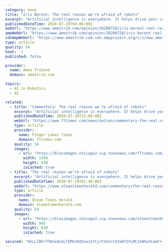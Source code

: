 ```yaml
---
category: news
title: "Iris Berent: The real reason we’re afraid of robots"
excerpt: "Artificial intelligence is everywhere. It helps drive your car, recognizes your face at the airport’s immigration checkpoint, interprets your CT"
publishedDateTime: 2020-07-29T04:06:00Z
webUrl: "https://www.amestrib.com/opinion/20200728/iris-berent-real-reason-we8217re-afraid-of-robots"
ampWebUrl: "https://www.amestrib.com/opinion/20200728/iris-berent-real-reason-we8217re-afraid-of-robots?template=ampart"
cdnAmpWebUrl: "https://www-amestrib-com.cdn.ampproject.org/c/s/www.amestrib.com/opinion/20200728/iris-berent-real-reason-we8217re-afraid-of-robots?template=ampart"
type: article
quality: 54
heat: -1
published: false

provider:
  name: Ames Tribune
  domain: amestrib.com

topics:
  - AI in Robotics
  - AI

related:
  - title: "Commentary: The real reason we're afraid of robots"
    excerpt: "Artificial intelligence is everywhere. It helps drive your car, recognizes your face at the airport's immigration checkpoint, interprets your CT scans, reads your resume, traces your interactions on social media,"
    publishedDateTime: 2020-07-28T13:08:00Z
    webUrl: "https://www.fltimes.com/news/nation/commentary-the-real-reason-were-afraid-of-robots/article_34f7f15b-8a65-5b35-a151-d30f23801663.html"
    type: article
    provider:
      name: Finger Lakes Times
      domain: fltimes.com
    quality: 54
    images:
      - url: "https://bloximages.chicago2.vip.townnews.com/fltimes.com/content/tncms/custom/image/b0352330-9d33-11e5-a934-9bac0af3ff38.jpg"
        width: 1200
        height: 630
        isCached: true
  - title: "The real reason we’re afraid of robots"
    excerpt: "Artificial intelligence is everywhere. It helps drive your car, recognizes your face at the airport’s immigration checkpoint, interprets your CT scans, reads your resume, traces your interactions on social media,"
    publishedDateTime: 2020-07-29T01:40:00Z
    webUrl: "https://www.oleantimesherald.com/commentary/the-real-reason-we-re-afraid-of-robots/article_66b5bc48-e599-5ab6-bc04-dec57f73d9b5.html"
    type: article
    provider:
      name: Olean Times Herald
      domain: oleantimesherald.com
    quality: 54
    images:
      - url: "https://bloximages.chicago2.vip.townnews.com/oleantimesherald.com/content/tncms/assets/v3/editorial/9/2e/92e0d9fc-f821-5f0f-9d09-b83f623098b3/5f20d282cf2e7.image.jpg?resize=945%2C630"
        width: 945
        height: 630
        isCached: true

secured: "mhLLlBhr7fWJeduSLTEM4JOd3vezSTCjrCVUJ+C9JmATIFLMC2eBhuYCwmt+llY6/eBINzQ0XKJD9vDsxrQWQLSkDVVZ7o9PfusT1+wNv8K/+VTylHRJ5uJvcvJtQJPWUbzHcWW+/RZ9DdLQBrZjMdmQ7V78UlMZ/f6M2/nD1U8uFMMuZil8TpPA8FpNzot4Sqs+TWQ/TDKUBize4sq/aUlNUf20f7MZz/p529ygsLWL9FYqaJjJCVuCXfSUTsWNsdfHhhIdX8BpFkiUh+KsQeQURaPZB09a4JkmrUPjggMiVCdg52T1RVURl+aTbuVd/4cE/Vq2T4Zlxkgz5O4kLA==;uZwhzUZa1eVAHBeWUDkS+w=="
---
```


